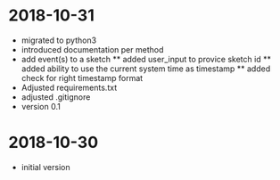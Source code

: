 # 2018-10-31

* migrated to python3
* introduced documentation per method
* add event(s) to a sketch
** added user_input to provice sketch id
** added ability to use the current system time as timestamp
** added check for right timestamp format
* Adjusted requirements.txt
* adjusted .gitignore
* version 0.1

# 2018-10-30

* initial version